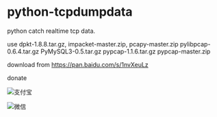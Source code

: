 # python-tcpdumpdata

python catch realtime  tcp data.

use dpkt-1.8.8.tar.gz, 
impacket-master.zip,
pcapy-master.zip
pylibpcap-0.6.4.tar.gz
PyMySQL3-0.5.tar.gz
pypcap-1.1.6.tar.gz
pypcap-master.zip

download from https://pan.baidu.com/s/1nvXeuLz

donate

![支付宝](https://user-images.githubusercontent.com/7480451/36069173-a54b289c-0f1f-11e8-9b19-23b55ecd3b64.png)

![微信](https://user-images.githubusercontent.com/7480451/36069184-bde94488-0f1f-11e8-84bb-4f3d571dbfaf.png)
